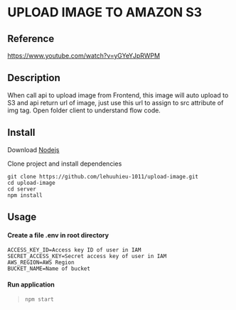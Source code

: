# UPLOAD IMAGE TO AMAZON S3

## Reference

https://www.youtube.com/watch?v=yGYeYJpRWPM

## Description

When call api to upload image from Frontend, this image will auto upload to S3 and api return url of image, just use this url to assign to src attribute of img
tag. Open folder client to understand flow code.

## Install

Download [Nodejs](http://nodejs.org/)

Clone project and install dependencies

```
git clone https://github.com/lehuuhieu-1011/upload-image.git
cd upload-image
cd server
npm install
```

## Usage

#### Create a file .env in root directory

```
ACCESS_KEY_ID=Access key ID of user in IAM
SECRET_ACCESS_KEY=Secret access key of user in IAM
AWS_REGION=AWS Region
BUCKET_NAME=Name of bucket
```

#### Run application

> `npm start`
